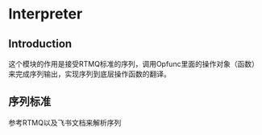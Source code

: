 # Interpreter

## Introduction
这个模块的作用是接受RTMQ标准的序列，调用Opfunc里面的操作对象（函数）来完成序列输出，实现序列到底层操作函数的翻译。

## 序列标准

参考RTMQ以及飞书文档来解析序列